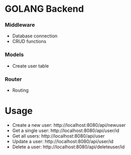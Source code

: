 # GOLANG Backend

### Middleware

-   Database connection
-   CRUD functions

### Models

-   Create user table

### Router

-   Routing


# Usage 

-   Create a new user: http://localhost:8080/api/newuser
-   Get a single user: http://localhost:8080/api/user/id
-   Get all users: http://localhost:8080/api/user
-   Update a user: http://localhost:8080/api/user/id
-   Delete a user: http://localhost:8080/api/deleteuser/id